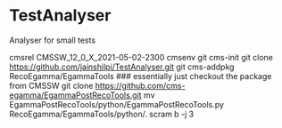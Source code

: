 # TestAnalyser
Analyser for small tests

cmsrel CMSSW_12_0_X_2021-05-02-2300
cmsenv
git cms-init 
git clone https://github.com/jainshilpi/TestAnalyser.git
git cms-addpkg RecoEgamma/EgammaTools  ### essentially just checkout the package from CMSSW
git clone https://github.com/cms-egamma/EgammaPostRecoTools.git
mv EgammaPostRecoTools/python/EgammaPostRecoTools.py RecoEgamma/EgammaTools/python/.
scram b -j 3